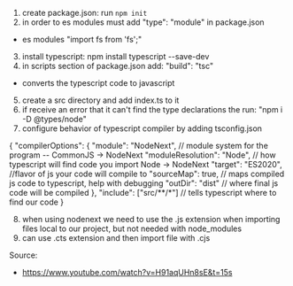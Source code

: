 1. create package.json: run `npm init`
2. in order to es modules must add "type": "module" in package.json
 - es modules "import fs from 'fs';"
3. install typescript: npm install typescript --save-dev
4. in scripts section of package.json add: "build": "tsc" 
- converts the typescript code to javascript
5. create a src directory and add index.ts to it
6. if receive an error that it can't find the type declarations the run: "npm i -D @types/node"
7. configure behavior of typescript compiler by adding tsconfig.json

{
	"compilerOptions": {
		"module": "NodeNext", // module system for the program -- CommonJS -> NodeNext
		"moduleResolution": "Node", // how typescript will find code you import Node -> NodeNext
		"target": "ES2020", //flavor of js your code will compile to
		"sourceMap": true, // maps compiled js code to typescript, help with debugging
		"outDir": "dist" // where final js code will be compiled
	},
	"include": ["src/**/*"] // tells typescript where to find our code
}

8. when using nodenext we need to use the .js extension when importing files local to our project, but not needed with node_modules
9. can use .cts extension and then import file with .cjs

Source:
- https://www.youtube.com/watch?v=H91aqUHn8sE&t=15s
